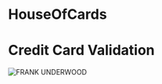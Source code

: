 HouseOfCards
============

Credit Card Validation
=======

![FRANK UNDERWOOD](http://img4.wikia.nocookie.net/__cb20140215085441/house-of-cards/images/9/9f/Season_2_Chapter_26.jpg)
